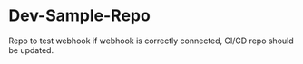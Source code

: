 # Dev-Sample-Repo

Repo to test webhook
if webhook is correctly connected, CI/CD repo should be updated.
